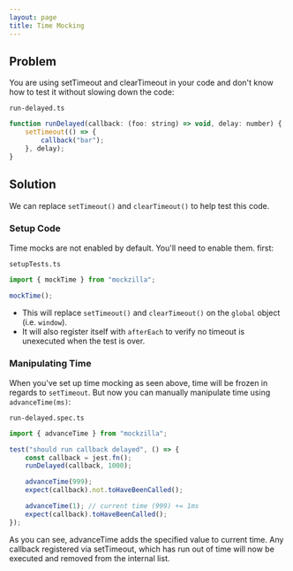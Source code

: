 ```yaml
---
layout: page
title: Time Mocking
---
```


## Problem

You are using setTimeout and clearTimeout in your code and don't know how to test it without slowing down the code:

`run-delayed.ts`

```javascript
function runDelayed(callback: (foo: string) => void, delay: number) {
    setTimeout(() => {
        callback("bar");
    }, delay);
}
```

## Solution

We can replace `setTimeout()` and `clearTimeout()` to help test this code.

### Setup Code

Time mocks are not enabled by default. You'll need to enable them. first:

`setupTests.ts`

```javascript
import { mockTime } from "mockzilla";

mockTime();
```

- This will replace `setTimeout()` and `clearTimeout()` on the `global` object (i.e. `window`).
- It will also register itself with `afterEach` to verify no timeout is unexecuted when the test is over.

### Manipulating Time

When you've set up time mocking as seen above, time will be frozen in regards to `setTimeout`.
But now you can manually manipulate time using `advanceTime(ms)`:

`run-delayed.spec.ts`

```javascript
import { advanceTime } from "mockzilla";

test("should run callback delayed", () => {
    const callback = jest.fn();
    runDelayed(callback, 1000);

    advanceTime(999);
    expect(callback).not.toHaveBeenCalled();

    advanceTime(1); // current time (999) += 1ms
    expect(callback).toHaveBeenCalled();
});
```

As you can see, advanceTime adds the specified value to current time. Any callback registered via setTimeout, which has run out of time will now be executed and removed from the internal list.
